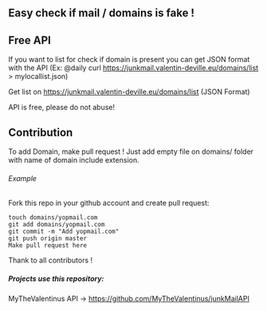 ## Easy check if mail  / domains is fake !

## Free API
If you want to list for check if domain is present you can get JSON format with the API (Ex: @daily curl https://junkmail.valentin-deville.eu/domains/list > mylocallist.json)

Get list on https://junkmail.valentin-deville.eu/domains/list (JSON Format)

API is free, please do not abuse!

## Contribution
To add Domain, make pull request !
Just add empty file on domains/ folder with name of domain include extension.

###### Example
Fork this repo in your github account and create pull request:
```
touch domains/yopmail.com
git add domains/yopmail.com
git commit -m "Add yopmail.com"
git push origin master
Make pull request here
```


Thank to all contributors !

##### Projects use this repository:
MyTheValentinus API -> https://github.com/MyTheValentinus/junkMailAPI
